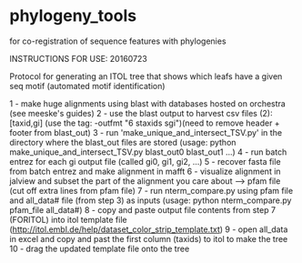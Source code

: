 # phylogeny_tools
for co-registration of sequence features with phylogenies


INSTRUCTIONS FOR USE:
20160723

Protocol for generating an ITOL tree that shows which leafs have a given seq motif (automated motif identification)

1 - make huge alignments using blast with databases hosted on orchestra (see meeske's guides)
2 - use the blast output to harvest csv files (2): [taxid,gi] (use the tag: -outfmt "6 staxids sgi")(need to remove header + footer from blast_out)
3 - run 'make_unique_and_intersect_TSV.py' in the directory where the blast_out files are stored (usage: python make_unique_and_intersect_TSV.py blast_out0 blast_out1 ...)
4 - run batch entrez for each gi output file (called gi0, gi1, gi2, ...)
5 - recover fasta file from batch entrez and make alignment in mafft
6 - visualize alignment in jalview and subset the part of the alignment you care about --> pfam file (cut off extra lines from pfam file)
7 - run nterm_compare.py using pfam file and all_data# file (from step 3) as inputs (usage: python nterm_compare.py pfam_file all_data#)
8 - copy and paste output file contents from step 7 (FORITOL) into itol template file (http://itol.embl.de/help/dataset_color_strip_template.txt)
9 - open all_data in excel and copy and past the first column (taxids) to itol to make the tree
10 - drag the updated template file onto the tree
